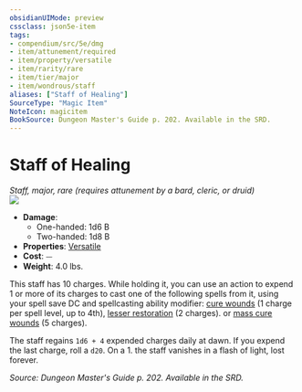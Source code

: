 ```yaml
---
obsidianUIMode: preview
cssclass: json5e-item
tags:
- compendium/src/5e/dmg
- item/attunement/required
- item/property/versatile
- item/rarity/rare
- item/tier/major
- item/wondrous/staff
aliases: ["Staff of Healing"]
SourceType: "Magic Item"
NoteIcon: magicitem
BookSource: Dungeon Master's Guide p. 202. Available in the SRD.
---
```

# Staff of Healing
*Staff, major, rare (requires attunement by a bard, cleric, or druid)*  
![](/2-Mechanics/CLI/items/img/staff-of-healing.webp#right)  

- **Damage**:
  - One-handed: 1d6 B
  - Two-handed: 1d8 B
- **Properties**: [Versatile](/2-Mechanics/CLI/rules/item-properties.md#Versatile)
- **Cost**: ⏤
- **Weight**: 4.0 lbs.

This staff has 10 charges. While holding it, you can use an action to expend 1 or more of its charges to cast one of the following spells from it, using your spell save DC and spellcasting ability modifier: [cure wounds](/2-Mechanics/CLI/spells/cure-wounds.md) (1 charge per spell level, up to 4th), [lesser restoration](/2-Mechanics/CLI/spells/lesser-restoration.md) (2 charges). or [mass cure wounds](/2-Mechanics/CLI/spells/mass-cure-wounds.md) (5 charges).

The staff regains `1d6 + 4` expended charges daily at dawn. If you expend the last charge, roll a `d20`. On a 1. the staff vanishes in a flash of light, lost forever.

*Source: Dungeon Master's Guide p. 202. Available in the SRD.*